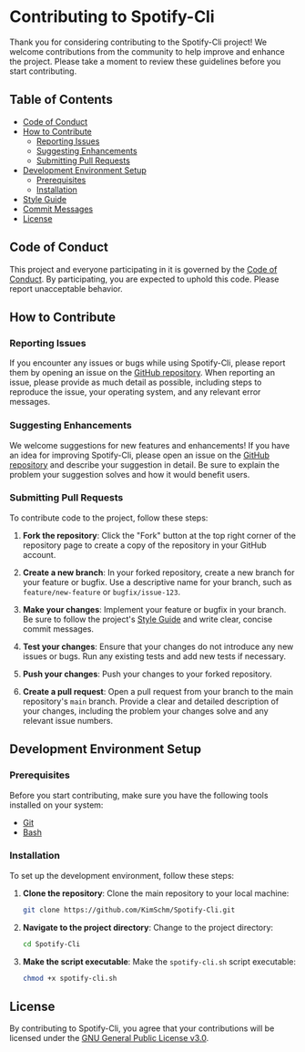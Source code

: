 # Contributing to Spotify-Cli

Thank you for considering contributing to the Spotify-Cli project! We welcome contributions from the community to help improve and enhance the project. Please take a moment to review these guidelines before you start contributing.

## Table of Contents

- [Code of Conduct](#code-of-conduct)
- [How to Contribute](#how-to-contribute)
  - [Reporting Issues](#reporting-issues)
  - [Suggesting Enhancements](#suggesting-enhancements)
  - [Submitting Pull Requests](#submitting-pull-requests)
- [Development Environment Setup](#development-environment-setup)
  - [Prerequisites](#prerequisites)
  - [Installation](#installation)
- [Style Guide](#style-guide)
- [Commit Messages](#commit-messages)
- [License](#license)

## Code of Conduct

This project and everyone participating in it is governed by the [Code of Conduct](CODE_OF_CONDUCT.md). By participating, you are expected to uphold this code. Please report unacceptable behavior.

## How to Contribute

### Reporting Issues

If you encounter any issues or bugs while using Spotify-Cli, please report them by opening an issue on the [GitHub repository](https://github.com/KimSchm/Spotify-Cli/issues). When reporting an issue, please provide as much detail as possible, including steps to reproduce the issue, your operating system, and any relevant error messages.

### Suggesting Enhancements

We welcome suggestions for new features and enhancements! If you have an idea for improving Spotify-Cli, please open an issue on the [GitHub repository](https://github.com/KimSchm/Spotify-Cli/issues) and describe your suggestion in detail. Be sure to explain the problem your suggestion solves and how it would benefit users.

### Submitting Pull Requests

To contribute code to the project, follow these steps:

1. **Fork the repository**: Click the "Fork" button at the top right corner of the repository page to create a copy of the repository in your GitHub account.

2. **Create a new branch**: In your forked repository, create a new branch for your feature or bugfix. Use a descriptive name for your branch, such as `feature/new-feature` or `bugfix/issue-123`.

3. **Make your changes**: Implement your feature or bugfix in your branch. Be sure to follow the project's [Style Guide](#style-guide) and write clear, concise commit messages.

4. **Test your changes**: Ensure that your changes do not introduce any new issues or bugs. Run any existing tests and add new tests if necessary.

5. **Push your changes**: Push your changes to your forked repository.

6. **Create a pull request**: Open a pull request from your branch to the main repository's `main` branch. Provide a clear and detailed description of your changes, including the problem your changes solve and any relevant issue numbers.

## Development Environment Setup

### Prerequisites

Before you start contributing, make sure you have the following tools installed on your system:

- [Git](https://git-scm.com/)
- [Bash](https://www.gnu.org/software/bash/)

### Installation

To set up the development environment, follow these steps:

1. **Clone the repository**: Clone the main repository to your local machine:
   ```sh
   git clone https://github.com/KimSchm/Spotify-Cli.git
   ```

2. **Navigate to the project directory**: Change to the project directory:
   ```sh
   cd Spotify-Cli
   ```

3. **Make the script executable**: Make the `spotify-cli.sh` script executable:
   ```sh
   chmod +x spotify-cli.sh
   ```

## License

By contributing to Spotify-Cli, you agree that your contributions will be licensed under the [GNU General Public License v3.0](LICENSE).
